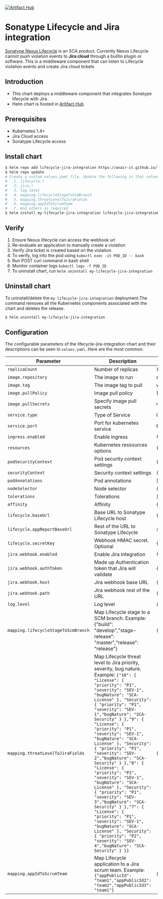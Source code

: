 [![Artifact Hub](https://img.shields.io/endpoint?url=https://artifacthub.io/badge/repository/lifecycle-jira-integration)](https://artifacthub.io/packages/search?repo=lifecycle-jira-integration)


# Sonatype Lifecycle and Jira integration
[Sonatype Nexus Lifecycle](https://www.sonatype.com/products/open-source-security-dependency-management?topnav=true) is an SCA product. Currently Nexus Lifecycle cannot push violation events to __Jira cloud__ through a builtin plugin or software. This is a middleware component that can listen to Lifecycle violation events and create Jira cloud tickets

## Introduction
- This chart deploys a middleware component that integrates Sonatype lifecycle with Jira
- Helm chart is hosted in [Artifact Hub](https://artifacthub.io/packages/helm/lifecycle-jira-integration/lifecycle-jira-integration)

## Prerequisites
- Kubernetes 1.4+
- Jira Cloud access
- Sonatype Lifecycle access

## Install chart

```bash
$ helm repo add lifecycle-jira-integration https://anair-it.github.io/lifecycle-jira-webhook/chart
$ helm repo update
# Create a custom values.yaml file. Update the following in that values.yaml:
#   1. lifecycle.*
#   2. jira.*
#   3. log.level
#   4. mapping.lifecycleStageToScmBranch
#   5. mapping.threatLevelToJiraFields
#   6. mapping.appIdToScrumTeam
#   7. And others as required
$ helm install my-lifecycle-jira-integration lifecycle-jira-integration/lifecycle-jira-integration -f my-values.yaml
```

## Verify
1. Ensure Nexus lifecycle can access the webhook url
2. Re-evaluate an application to manually create a violation
3. Verify Jira ticket is created based on the violation
4. To verify, log into the pod using `kubectl exec -it POD_ID -- bash`
5. Run POST curl command in bash shell
6. Monitor container logs `kubectl logs -f POD_ID`
7. To uninstall chart, run `helm uninstall my-lifecycle-jira-integration`


## Uninstall chart
To uninstall/delete the `my-lifecycle-jira-integration` deployment.The command removes all the Kubernetes components associated with the chart and deletes the release.

```bash
$ helm uninstall my-lifecycle-jira-integration
```

## Configuration
The configurable parameters of the lifecycle-jira-integration chart and their descriptions can be seen in `values.yaml`.
Here are the most common:

| Parameter                          | Description                                                                                                                                                                                                                                                                                                                                                                                                                                                                                                                                                                                                                                                                                                                                                                                                                        | Default                                  |
|------------------------------------|------------------------------------------------------------------------------------------------------------------------------------------------------------------------------------------------------------------------------------------------------------------------------------------------------------------------------------------------------------------------------------------------------------------------------------------------------------------------------------------------------------------------------------------------------------------------------------------------------------------------------------------------------------------------------------------------------------------------------------------------------------------------------------------------------------------------------------|------------------------------------------|
| `replicaCount`                     | Number of replicas                                                                                                                                                                                                                                                                                                                                                                                                                                                                                                                                                                                                                                                                                                                                                                                                                 | `1`                                      |
| `image.repository`                 | The image to run                                                                                                                                                                                                                                                                                                                                                                                                                                                                                                                                                                                                                                                                                                                                                                                                                   | `anoopnair/lifecycle-jira-integration`   |
| `image.tag`                        | The image tag to pull                                                                                                                                                                                                                                                                                                                                                                                                                                                                                                                                                                                                                                                                                                                                                                                                              | `vX.XX`                                  |
| `image.pullPolicy`                 | Image pull policy                                                                                                                                                                                                                                                                                                                                                                                                                                                                                                                                                                                                                                                                                                                                                                                                                  | `IfNotPresent`                           |
| `image.pullSecrets`                | Specify image pull secrets                                                                                                                                                                                                                                                                                                                                                                                                                                                                                                                                                                                                                                                                                                                                                                                                         | `nil`                                    |
| `service.type`                     | Type of Service                                                                                                                                                                                                                                                                                                                                                                                                                                                                                                                                                                                                                                                                                                                                                                                                                    | `ClusterIP`                              |
| `service.port`                     | Port for kubernetes service                                                                                                                                                                                                                                                                                                                                                                                                                                                                                                                                                                                                                                                                                                                                                                                                        | `80`                                     |
| `ingress.enabled`                  | Enable ingress                                                                                                                                                                                                                                                                                                                                                                                                                                                                                                                                                                                                                                                                                                                                                                                                                     | `false`                                  |
| `resources`                        | Kubernetes ressources options                                                                                                                                                                                                                                                                                                                                                                                                                                                                                                                                                                                                                                                                                                                                                                                                      | `{}`                                     |
| `podSecurityContext`               | Pod security context settings                                                                                                                                                                                                                                                                                                                                                                                                                                                                                                                                                                                                                                                                                                                                                                                                      | `{}`                                     |
| `securityContext`                  | Security context settings                                                                                                                                                                                                                                                                                                                                                                                                                                                                                                                                                                                                                                                                                                                                                                                                          | `{}`                                     |
| `podAnnotations`                   | Pod annotations                                                                                                                                                                                                                                                                                                                                                                                                                                                                                                                                                                                                                                                                                                                                                                                                                    | `[]`                                     |
| `nodeSelector`                     | Node selector                                                                                                                                                                                                                                                                                                                                                                                                                                                                                                                                                                                                                                                                                                                                                                                                                      | `{}`                                     |
| `tolerations`                      | Tolerations                                                                                                                                                                                                                                                                                                                                                                                                                                                                                                                                                                                                                                                                                                                                                                                                                        | `[]`                                     |
| `affinity`                         | Affinity                                                                                                                                                                                                                                                                                                                                                                                                                                                                                                                                                                                                                                                                                                                                                                                                                           | `{}`                                     |
| `lifecycle.baseUrl`                | Base URL to Sonatype Lifecycle host                                                                                                                                                                                                                                                                                                                                                                                                                                                                                                                                                                                                                                                                                                                                                                                                | `{}`                                     |
| `lifecycle.appReportBaseUrl`        | Rest of the URL to Sonatype Lifecycle                                                                                                                                                                                                                                                                                                                                                                                                                                                                                                                                                                                                                                                                                                                                                                                              | `/assets/index.html#/applicationReport/` |
| `lifecycle.secretKey`               | Webhook HMAC secret. Optional                                                                                                                                                                                                                                                                                                                                                                                                                                                                                                                                                                                                                                                                                                                                                                                                      | `{}`                                     |
| `jira.webhook.enabled`              | Enable Jira integration                                                                                                                                                                                                                                                                                                                                                                                                                                                                                                                                                                                                                                                                                                                                                                                                            | `false`                                  |
| `jira.webhook.authToken`            | Made up Authentication token that Jira will validate                                                                                                                                                                                                                                                                                                                                                                                                                                                                                                                                                                                                                                                                                                                                                                               | `{}`                                     |
| `jira.webhook.host`                 | Jira webhook base URL                                                                                                                                                                                                                                                                                                                                                                                                                                                                                                                                                                                                                                                                                                                                                                                                              | `{}`                                     |
| `jira.webhook.path`                 | Jira webhook rest of the URL                                                                                                                                                                                                                                                                                                                                                                                                                                                                                                                                                                                                                                                                                                                                                                                                       | `{}`                                     |
| `log.level`                         | Log level                                                                                                                                                                                                                                                                                                                                                                                                                                                                                                                                                                                                                                                                                                                                                                                                                          | `info`                                   |
| `mapping.lifecycleStageToScmBranch` | Map Lifecycle stage to a SCM branch. Example: {"build": "develop","stage-release": "master","release": "release"}                                                                                                                                                                                                                                                                                                                                                                                                                                                                                                                                                                                                                                                                                                                  | `{}`                                     |
| `mapping.threatLevelToJiraFields`   | Map Lifecycle threat level to Jira priority, severity, bug nature. Example: ```{"10": { "License": { "priority": "P1", "severity": "SEV-1", "bugNature": "SCA-License" }, "Security": { "priority": "P1", "severity": "SEV-1","bugNature": "SCA-Security" } },"9": { "License": { "priority": "P1", "severity": "SEV-1", "bugNature": "SCA-License" }, "Security": { "priority": "P1", "severity": "SEV-2","bugNature": "SCA-Security" } },"8": { "License": { "priority": "P1", "severity": "SEV-1", "bugNature": "SCA-License" }, "Security": { "priority": "P1", "severity": "SEV-3","bugNature": "SCA-Security" } },"7": { "License": { "priority": "P1", "severity": "SEV-1", "bugNature": "SCA-License" }, "Security": { "priority": "P2", "severity": "SEV-4","bugNature": "SCA-Security" } }}```                           | `{}`                                 |
|`mapping.appIdToScrumTeam` | Map Lifecycle application to a Jira scrum team. Example:```{"appPublicId": "team1","appPublicId2": "team2","appPublicId3": "team1"}```                                                                                                                                                                                                                                                                                                                                                                                                                                                                                                                                                                                                                                                                                             | `{}` |

